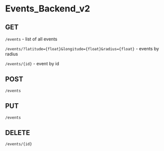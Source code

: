 # Events_Backend_v2

## GET

`/events` - list of all events

`/events/?latitude={float}&longitude={float}&radius={float}` - events by radius

`/events/{id}` - event by id

## POST

`/events`

## PUT

`/events`

## DELETE

`/events/{id}`